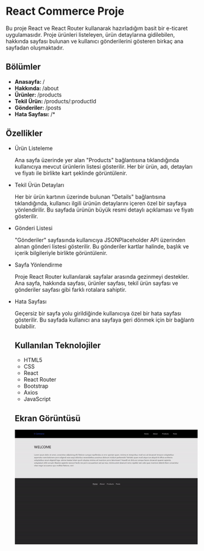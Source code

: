 <h1> React Commerce Proje</h1>

Bu proje  React ve React Router kullanarak hazırladığım basit bir e-ticaret uygulamasıdır. Proje ürünleri listeleyen, ürün detaylarına gidilebilen, hakkında sayfası bulunan ve kullanıcı gönderilerini gösteren birkaç ana sayfadan oluşmaktadır.

<h2> Bölümler </h2>

<ul>
<li><b>Anasayfa: </b>/</li>
<li><b>Hakkında: </b>/about</li>
<li><b>Ürünler: </b>/products</li>
<li><b>Tekil Ürün: </b>/products/:productId</li>
<li><b>Gönderiler: </b>/posts</li>
<li><b>Hata Sayfası: </b>/*</li>
</ul>

<h2> Özellikler</h2>
<ul>
<li>Ürün Listeleme</li>
<p>Ana sayfa üzerinde yer alan "Products" bağlantısına tıklandığında kullanıcıya mevcut ürünlerin listesi gösterilir. Her bir ürün, adı, detayları ve fiyatı ile birlikte kart şeklinde görüntülenir.<p>
<li>Tekil Ürün Detayları</li>
<p>Her bir ürün kartının üzerinde bulunan "Details" bağlantısına tıklandığında, kullanıcı ilgili ürünün detaylarını içeren özel bir sayfaya yönlendirilir. Bu sayfada ürünün büyük resmi detaylı açıklaması ve fiyatı gösterilir.<p>
<li>Gönderi Listesi</li>
<p>"Gönderiler" sayfasında kullanıcıya JSONPlaceholder API üzerinden alınan gönderi listesi gösterilir. Bu gönderiler kartlar halinde, başlık ve içerik bilgileriyle birlikte görüntülenir.<p>
<li>Sayfa Yönlendirme</li>
<p>Proje React Router kullanılarak sayfalar arasında gezinmeyi destekler. Ana sayfa, hakkında sayfası, ürünler sayfası, tekil ürün sayfası ve gönderiler sayfası gibi farklı rotalara sahiptir.<p>
<li>Hata Sayfası</li>
<p>Geçersiz bir sayfa yolu girildiğinde kullanıcıya özel bir hata sayfası gösterilir. Bu sayfada kullanıcı ana sayfaya geri dönmek için bir bağlantı bulabilir.<p>

<h2> Kullanılan Teknolojiler </h2>
<ul>
<li>HTML5</li>
<li>CSS</li>
<li>React</li>
<li>React Router</li>
<li>Bootstrap</li>
<li>Axios</li>
<li>JavaScript</li>

</ul>

<h2>Ekran Görüntüsü</h2>

![](./src/commerceeG.gif)